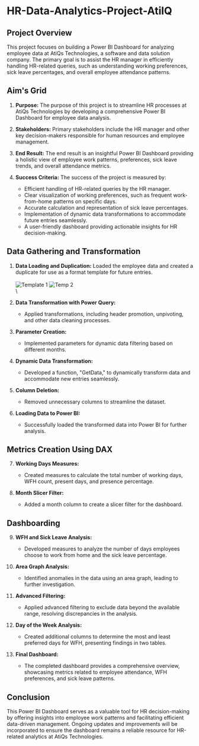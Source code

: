 # HR-Data-Analytics-Project-AtilQ

## Project Overview

This project focuses on building a Power BI Dashboard for analyzing employee data at AtiQs Technologies, a software and data solution company. The primary goal is to assist the HR manager in efficiently handling HR-related queries, such as understanding working preferences, sick leave percentages, and overall employee attendance patterns.

## Aim's Grid

1. **Purpose:**
   The purpose of this project is to streamline HR processes at AtiQs Technologies by developing a comprehensive Power BI Dashboard for employee data analysis.

2. **Stakeholders:**
   Primary stakeholders include the HR manager and other key decision-makers responsible for human resources and employee management.

3. **End Result:**
   The end result is an insightful Power BI Dashboard providing a holistic view of employee work patterns, preferences, sick leave trends, and overall attendance metrics.

4. **Success Criteria:**
   The success of the project is measured by:
      - Efficient handling of HR-related queries by the HR manager.
      - Clear visualization of working preferences, such as frequent work-from-home patterns on specific days.
      - Accurate calculation and representation of sick leave percentages.
      - Implementation of dynamic data transformations to accommodate future entries seamlessly.
      - A user-friendly dashboard providing actionable insights for HR decision-making.

## Data Gathering and Transformation

1. **Data Loading and Duplication:**
   Loaded the employee data and created a duplicate for use as a format template for future entries.
\
\
![Template 1](https://github.com/himehul/HR-Data-Analytics-Project--AtilQ/assets/139626006/ba80cab3-c76c-4194-8664-282191f4850f)
![Temp 2](https://github.com/himehul/HR-Data-Analytics-Project--AtilQ/assets/139626006/c56f1626-27e6-4e80-962c-05829e0a1c33)
\
\
3. **Data Transformation with Power Query:**
   - Applied transformations, including header promotion, unpivoting, and other data cleaning processes.

4. **Parameter Creation:**
   - Implemented parameters for dynamic data filtering based on different months.

5. **Dynamic Data Transformation:**
   - Developed a function, "GetData," to dynamically transform data and accommodate new entries seamlessly.

6. **Column Deletion:**
   - Removed unnecessary columns to streamline the dataset.

7. **Loading Data to Power BI:**
   - Successfully loaded the transformed data into Power BI for further analysis.

## Metrics Creation Using DAX

7. **Working Days Measures:**
   - Created measures to calculate the total number of working days, WFH count, present days, and presence percentage.

8. **Month Slicer Filter:**
   - Added a month column to create a slicer filter for the dashboard.

## Dashboarding

9. **WFH and Sick Leave Analysis:**
   - Developed measures to analyze the number of days employees choose to work from home and the sick leave percentage.

10. **Area Graph Analysis:**
    - Identified anomalies in the data using an area graph, leading to further investigation.

11. **Advanced Filtering:**
    - Applied advanced filtering to exclude data beyond the available range, resolving discrepancies in the analysis.

12. **Day of the Week Analysis:**
    - Created additional columns to determine the most and least preferred days for WFH, presenting findings in two tables.

13. **Final Dashboard:**
    - The completed dashboard provides a comprehensive overview, showcasing metrics related to employee attendance, WFH preferences, and sick leave patterns.

## Conclusion

This Power BI Dashboard serves as a valuable tool for HR decision-making by offering insights into employee work patterns and facilitating efficient data-driven management. Ongoing updates and improvements will be incorporated to ensure the dashboard remains a reliable resource for HR-related analytics at AtiQs Technologies.
